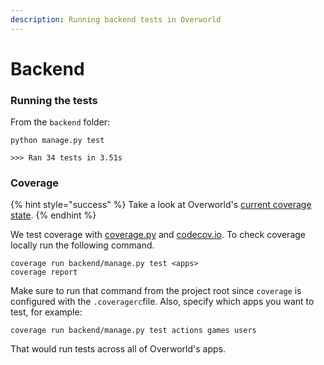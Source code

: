 ```yaml
---
description: Running backend tests in Overworld
---
```


# Backend

### Running the tests

From the `backend` folder:

```text
python manage.py test

>>> Ran 34 tests in 3.51s
```

### Coverage

{% hint style="success" %}
Take a look at Overworld's [current coverage state](https://codecov.io/gh/danielgrijalva/overworld).
{% endhint %}

We test coverage with [coverage.py](https://coverage.readthedocs.io/en/v4.5.x/) and [codecov.io](https://codecov.io). To check coverage locally run the following command.

```text
coverage run backend/manage.py test <apps>
coverage report
```

Make sure to run that command from the project root since `coverage` is configured with the `.coveragerc`file. Also, specify which apps you want to test, for example:

```text
coverage run backend/manage.py test actions games users
```

That would run tests across all of Overworld's apps.

